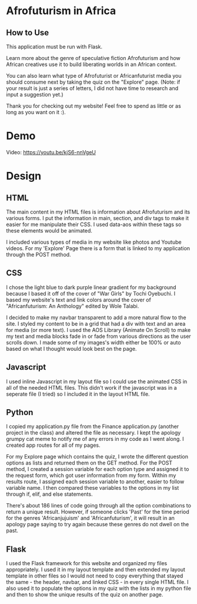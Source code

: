 # Afrofuturism in Africa

## How to Use
This application must be run with Flask.

Learn more about the genre of speculative fiction Afrofuturism and how African creatives use it to build liberating worlds in an African context. 

You can also learn what type of Afrofuturist or Africanfuturist media you should consume next by taking the quiz on the "Explore" page. (Note: if your result is just a series of letters, I did not have time to research and input a suggestion yet.)

Thank you for checking out my website! Feel free to spend as little or as long as you want on it :).

# Demo
Video: https://youtu.be/kjS6-nnVgeU

# Design
## HTML
The main content in my HTML files is information about Afrofuturism and its various forms. I put the information in main, section, and div tags to make it easier for me manipulate their CSS. I used data-aos within these tags so these elements would be animated.

I included various types of media in my website like photos and Youtube videos. For my 'Explore' Page there is a form that is linked to my application through the POST method.

## CSS
I chose the light blue to dark purple linear gradient for my background because I based it off of the cover of "War Girls" by Tochi Oyebuchi. I based my website's text and link colors around the cover of "Africanfuturism: An Anthology" edited by Wole Talabi.

I decided to make my navbar transparent to add a more natural flow to the site. I styled my content to be in a grid that had a div with text and an area for media (or more text). I used the AOS Library (Animate On Scroll) to make my text and media blocks fade in or fade from various directions as the user scrolls down. I made some of my images's width either be 100% or auto based on what I thought would look best on the page.

## Javascript
I used inline Javascript in my layout file so I could use the animated CSS in all of the needed HTML files.  This didn't work if the javascript was in a seperate file (I tried) so I included it in the layout HTML file.

## Python
I copied my application.py file from the Finance application.py (another project in the class) and altered the file as necessary. I kept the apology grumpy cat meme to notify me of any errors in my code as I went along. I created app routes for all of my pages.

For my Explore page which contains the quiz, I wrote the different question options as lists and returned them on the GET method. For the POST method, I created a session variable for each option type and assigned it to the request form, which got user information from my form.  Within my results route, I assigned each session variable to another, easier to follow variable name.  I then compared these variables to the options in my list through if, elif, and else statements.

There's about 186 lines of code going through all the option combinations to return a unique result. However, if someone clicks 'Past' for the time period for the genres 'Africanjujuism' and 'Africanfuturism', it will result in an apology page saying to try again because these genres do not dwell on the past.

## Flask
I used the Flask framework for this website and organized my files appropriately. I used it in my layout template and then extended my layout template in other files so I would not need to copy everything that stayed the same - the header, navbar, and linked CSS - in every single HTML file. I also used it to populate the options in my quiz with the lists in my python file and then to show the unique results of the quiz on another page.